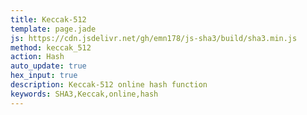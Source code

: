 ```yaml
---
title: Keccak-512
template: page.jade
js: https://cdn.jsdelivr.net/gh/emn178/js-sha3/build/sha3.min.js
method: keccak_512
action: Hash
auto_update: true
hex_input: true
description: Keccak-512 online hash function
keywords: SHA3,Keccak,online,hash
---
```

